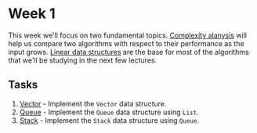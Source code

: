 # Week 1

This week we'll focus on two fundamental topics. [Complexity alanysis](materials/complexity_analysis.md) will help us compare two algorithms with respect to their performance as the input grows. [Linear data structures](materials/linear_data_structures.md) are the base for most of the algorithms that we'll be studying in the next few lectures.

## Tasks

1. [Vector](1-Vector/README.md) - Implement the `Vector` data structure.
1. [Queue](2-Queue/README.md) - Implement the `Queue` data structure using `List`.
1. [Stack](3-Stack/README.md) - Implement the `Stack` data structure using `Queue`.
